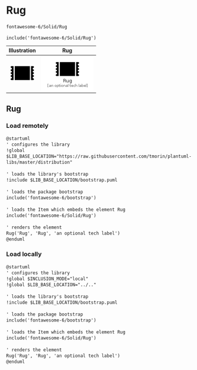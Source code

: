 # Rug


```text
fontawesome-6/Solid/Rug
```

```text
include('fontawesome-6/Solid/Rug')
```



| Illustration | Rug |
| :---: | :---: |
| ![illustration for Illustration](../../fontawesome-6/Solid/Rug.png) | ![illustration for Rug](../../fontawesome-6/Solid/Rug.Local.png) |




## Rug

### Load remotely
```plantuml
@startuml
' configures the library
!global $LIB_BASE_LOCATION="https://raw.githubusercontent.com/tmorin/plantuml-libs/master/distribution"

' loads the library's bootstrap
!include $LIB_BASE_LOCATION/bootstrap.puml

' loads the package bootstrap
include('fontawesome-6/bootstrap')

' loads the Item which embeds the element Rug
include('fontawesome-6/Solid/Rug')

' renders the element
Rug('Rug', 'Rug', 'an optional tech label')
@enduml
```

### Load locally
```plantuml
@startuml
' configures the library
!global $INCLUSION_MODE="local"
!global $LIB_BASE_LOCATION="../.."

' loads the library's bootstrap
!include $LIB_BASE_LOCATION/bootstrap.puml

' loads the package bootstrap
include('fontawesome-6/bootstrap')

' loads the Item which embeds the element Rug
include('fontawesome-6/Solid/Rug')

' renders the element
Rug('Rug', 'Rug', 'an optional tech label')
@enduml
```

